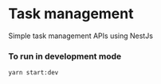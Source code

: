 # Task management

Simple task management APIs using NestJs

### To run in development mode

`yarn start:dev`